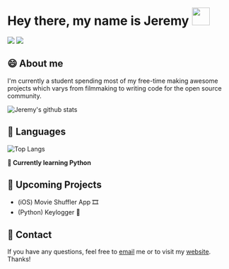 # Hey there, my name is Jeremy <img src="https://media.giphy.com/media/hvRJCLFzcasrR4ia7z/giphy.gif" width="40px">

![](https://github.com/jeremygautama/jeremygautama/blob/master/thisisjeremypage.jpg?raw=true)
![](https://komarev.com/ghpvc/?username=jeremygautama&color=lightgrey)

## 😄 About me
I'm currently a student spending most of my free-time making awesome projects which varys from filmmaking to writing code for the open source community. 

![Jeremy's github stats](https://github-readme-stats.vercel.app/api?username=jeremygautama&show_icons=true)

## 🙊 Languages
![Top Langs](https://github-readme-stats.vercel.app/api/top-langs/?username=jeremygautama)

**🌱 Currently learning Python**

## 🤘 Upcoming Projects
- (iOS) Movie Shuffler App 🎞
- (Python) Keylogger 🔐

## 🥨 Contact
If you have any questions, feel free to [email](mailto:mail.jeremygautama@gmail.com) me or to visit my [website](https://jeremygautama.github.io). Thanks!


